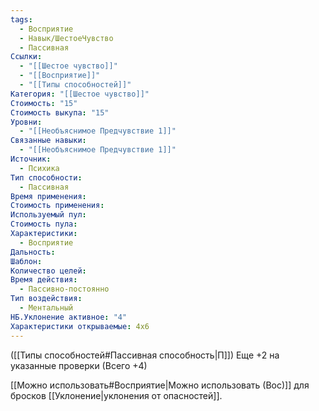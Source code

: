 ```yaml
---
tags:
  - Восприятие
  - Навык/ШестоеЧувство
  - Пассивная
Ссылки:
  - "[[Шестое чувство]]"
  - "[[Восприятие]]"
  - "[[Типы способностей]]"
Категория: "[[Шестое чувство]]"
Стоимость: "15"
Стоимость выкупа: "15"
Уровни:
  - "[[Необъяснимое Предчувствие 1]]"
Связанные навыки:
  - "[[Необъяснимое Предчувствие 1]]"
Источник:
  - Психика
Тип способности:
  - Пассивная
Время применения: 
Стоимость применения: 
Используемый пул: 
Стоимость пула: 
Характеристики:
  - Восприятие
Дальность: 
Шаблон: 
Количество целей: 
Время действия:
  - Пассивно-постоянно
Тип воздействия:
  - Ментальный
НБ.Уклонение активное: "4"
Характеристики открываемые: 4x6
---
```

([[Типы способностей#Пассивная способность|П]]) Еще +2 на указанные проверки (Всего +4)

[[Можно использовать#Восприятие|Можно использовать (Вос)]] для бросков [[Уклонение|уклонения от опасностей]].